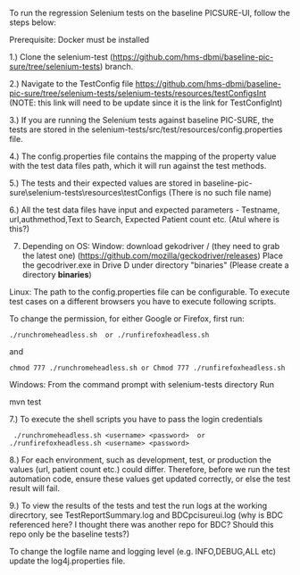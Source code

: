 To run the regression Selenium tests on the baseline PICSURE-UI, follow the steps below:

Prerequisite: Docker must be installed 

1.) Clone the selenium-test (https://github.com/hms-dbmi/baseline-pic-sure/tree/selenium-tests) branch.

2.) Navigate to the TestConfig file https://github.com/hms-dbmi/baseline-pic-sure/tree/selenium-tests/selenium-tests/resources/testConfigsInt   (NOTE: this link will need to be update since it is the link for TestConfigInt) 

3.) If you are running the Selenium tests against baseline PIC-SURE, the tests are stored in the selenium-tests/src/test/resources/config.properties file.

4.) The config.properties file contains the mapping of the property value with the test data files path, which it will run against the test methods. 

5.) The tests and their expected values are stored in baseline-pic-sure\selenium-tests\resources\testConfigs  (There is no such file name) 

6.) All the test data files have input and expected parameters - Testname, url,authmethod,Text to Search, Expected Patient count etc. 
   (Atul where is this?) 
   
7) Depending on OS:  Window: download gekodriver / (they need to grab the latest one) (https://github.com/mozilla/geckodriver/releases) 
                             Place the gecodriver.exe in Drive D under directory "binaries" (Please create a directory **binaries**)                
                             
      
 Linux: The path to the config.properties file can be configurable. To execute test cases on a different browsers you have to execute following 
  scripts.
  
 To change the permission, for either Google or Firefox, first run: 
 ```
 ./runchromeheadless.sh  or ./runfirefoxheadless.sh 
 ```
 and 
 ```
 chmod 777 ./runchromeheadless.sh or Chmod 777 ./runfirefoxheadless.sh 
 ```
Windows: From the command prompt with selenium-tests directory Run 

mvn test







7.) To execute the shell scripts you have to pass the login credentials  
 ```
  ./runchromeheadless.sh <username> <password>	or ./runfirefoxheadless.sh <username> <password>
 ```
 
8.) For each environment, such as development, test, or production the values (url, patient count etc.)
   could differ. Therefore, before we run the test automation code, ensure these values get updated correctly, or else the test result will fail.

9.) To view the results of the tests and test the run logs at the working direcrtory, see TestReportSummary.log and BDCpcisureui.log (why is BDC referenced here? I thought there was another repo for BDC? Should this repo only be the baseline tests?) 
 
  To change the logfile name and logging level (e.g. INFO,DEBUG,ALL etc) update the log4j.properties file.
  
  
